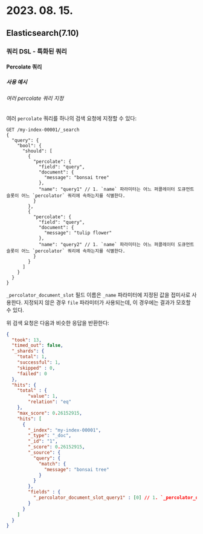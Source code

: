 # 2023. 08. 15.

## Elasticsearch(7.10)

### 쿼리 DSL - 특화된 쿼리

#### Percolate 쿼리

##### 사용 예시

###### 여러 percolate 쿼리 지정

여러 `percolate` 쿼리를 하나의 검색 요청에 지정할 수 있다:

```http
GET /my-index-00001/_search
{
  "query": {
    "bool": {
      "should": [
        {
          "percolate": {
            "field": "query",
            "document": {
              "message": "bonsai tree"
            },
            "name": "query1" // 1. `name` 파라미터는 어느 퍼콜레이터 도큐먼트 슬롯이 어느 `percolator` 쿼리에 속하는지를 식별한다.
          }
        },
        {
          "percolate": {
            "field": "query",
            "document": {
              "message": "tulip flower"
            },
            "name": "query2" // 1. `name` 파라미터는 어느 퍼콜레이터 도큐먼트 슬롯이 어느 `percolator` 쿼리에 속하는지를 식별한다.
          }
        }
      ]
    }
  }
}
```

`_percolator_document_slot` 필드 이름은 `_name` 파라미터에 지정된 값을 접미사로 사용한다. 지정되지 않은 경우 `file` 파라미터가 사용되는데, 이 경우에는 결과가 모호할 수 있다.

위 검색 요청은 다음과 비슷한 응답을 반환한다:

```json
{
  "took": 13,
  "timed_out": false,
  "_shards": {
    "total": 1,
    "successful": 1,
    "skipped" : 0,
    "failed": 0
  },
  "hits": {
    "total" : {
        "value": 1,
        "relation": "eq"
    },
    "max_score": 0.26152915,
    "hits": [
      {
        "_index": "my-index-00001",
        "_type": "_doc",
        "_id": "1",
        "_score": 0.26152915,
        "_source": {
          "query": {
            "match": {
              "message": "bonsai tree"
            }
          }
        },
        "fields" : {
          "_percolator_document_slot_query1" : [0] // 1. `_percolator_document_slot_query1` 퍼콜레이터 슬롯 필드는 일치하는 이 슬롯들이 `_name` 파라미터가 `query1`로 설정된 `percolate` 쿼리에서 왔음을 나타낸다.
        }
      }
    ]
  }
}
```



